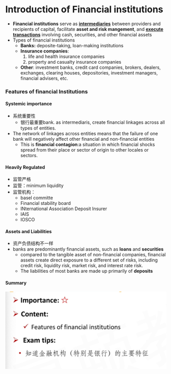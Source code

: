 # Introduction of Financial institutions

- **Financial institutions** serve as **<u>intermediaries</u>** between providers and recipients of capital, facilitate **asset and risk mangement**, and **<u>execute transactions</u>** involving cash, securities, and other financial assets
- Types of financial institutions
  - **Banks:** deposite-taking, loan-making institutions
  - **Insurance companies**:
    1. life and health insurance companies
    2. property and casualty insurance companies
  - **Other**: investment banks, credit card companies, brokers, dealers, exchanges, clearing houses, depositories, investment managers, financial advisers, etc.

### Features of financial Institutions

#### Systemic importance

- 系统重要性
  - 银行最重要bank. as intermediaris, create financial linkages across all types of entities.
- The network of linkages across entities means that the failure of one bank will negatively affect other financial and non-financial entities
  - This is **financial contagion**:a situation in which financial shocks spread from their place or sector of origin to other locales or sectors.

#### Heavily Regulated

- 监管严格
- 监管：minimum liquidity
- 监管机构：
  - basel committe
  - Financial stability board
  - INternational Association Deposit Insurer
  - IAIS
  - IOSCO

#### Assets and Liabilities

- 资产负债结构不一样
- banks are predominantly financial assets, such as **loans** and **securities**
  - compared to the tangible asset of non-financial companies, financial assets create direct exposure to a different set of risks, including credit risk, liquidity risk, market risk, and interest rate risk.
  - The liabilities of most banks are made up primarily of **deposits**

#### Summary

![image-20240318081835624](./assets/image-20240318081835624.png)